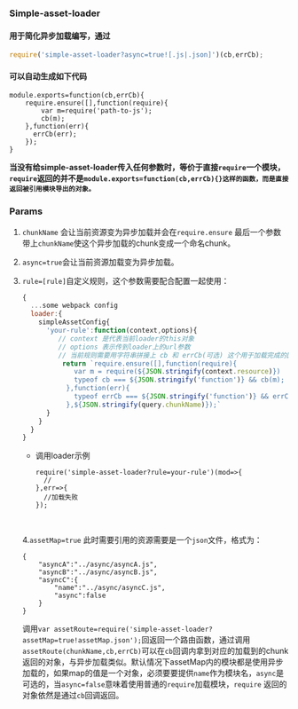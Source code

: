 

### Simple-asset-loader

#### 用于简化异步加载编写，通过

```js
require('simple-asset-loader?async=true![.js|.json]')(cb,errCb);
```

#### 可以自动生成如下代码

```Js
module.exports=function(cb,errCb){
  	require.ensure([],function(require){
      	var m=require('path-to-js');
        cb(m);
    },function(err){
      errCb(err);
    });
}
```

**当没有给simple-asset-loader传入任何参数时，等价于直接`require`一个模块，`require`返回的并不是`module.exports=function(cb,errCb){}这样的函数，而是直接返回被引用模块导出的对象。`**

### Params

1. `chunkName` 会让当前资源变为异步加载并会在`require.ensure` 最后一个参数带上`chunkName`使这个异步加载的chunk变成一个命名chunk。

2. `async=true`会让当前资源加载变为异步加载。

3. `rule=[rule]`自定义规则，这个参数需要配合配置一起使用：

   ```javascript
   {
     ...some webpack config
     loader:{
       simpleAssetConfig{
         'your-rule':function(context,options){
           	// context 是代表当前loader的this对象
           	// options 表示传到loader上的url参数
           	// 当前规则需要用字符串拼接上 cb 和 errCb(可选) 这个用于加载完成的回调和失败回调
           	 return `require.ensure([],function(require){
   				var m = require(${JSON.stringify(context.resource)})
   				typeof cb === ${JSON.stringify('function')} && cb(m);
   			  },function(err){
   				typeof errCb === ${JSON.stringify('function')} && errCb(err);
   			  },${JSON.stringify(query.chunkName)});`
         }
       }
     }
   }
   ```

   - 调用loader示例

     ```
     require('simple-asset-loader?rule=your-rule')(mod=>{
       //
     },err=>{
       //加载失败
     });
     ```

     ​

   4.`assetMap=true` 此时需要引用的资源需要是一个`json`文件，格式为：

   ```
   {
       "asyncA":"../async/asyncA.js",
       "asyncB":"../async/asyncB.js",
       "asyncC":{
           "name":"../async/asyncC.js",
           "async":false
       }
   }
   ```

   调用`var assetRoute=require('simple-asset-loader?assetMap=true!assetMap.json');`回返回一个路由函数，通过调用`assetRoute(chunkName,cb,errCb)`可以在`cb`回调内拿到对应的加载到的chunk 返回的对象，与异步加载类似。默认情况下assetMap内的模块都是使用异步加载的，如果map的值是一个对象，必须要要提供`name`作为模块名，`async`是可选的，当`async=false`意味着使用普通的`require`加载模块，`require` 返回的对象依然是通过`cb`回调返回。